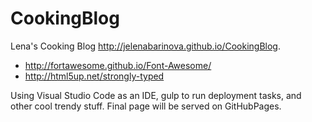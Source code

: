 # CookingBlog
Lena's Cooking Blog
http://jelenabarinova.github.io/CookingBlog.


* http://fortawesome.github.io/Font-Awesome/
* http://html5up.net/strongly-typed

Using Visual Studio Code as an IDE, gulp to run deployment tasks, and other cool trendy stuff.
Final page will be served on GitHubPages.

